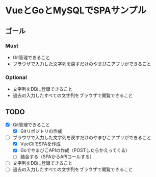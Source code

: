 # VueとGoとMySQLでSPAサンプル

## ゴール
### Must
- Git管理できること
- ブラウザで入力した文字列を戻すだけのやまびこアプリができること

### Optional
- 文字列をDBに登録できること
- 過去の入力したすべての文字列をブラウザで閲覧できること


## TODO
- [x] Git管理できること
    - [x] Gitリポジトリの作成
- [ ] ブラウザで入力した文字列を戻すだけのやまびこアプリができること
    - [x] VueCliでSPAを作成
    - [x] GoでやまびこAPIの作成（POSTしたらかえってくる）
    - [ ] 結合する（SPAからAPIコールする）
- [ ] 文字列をDBに登録できること
- [ ] 過去の入力したすべての文字列をブラウザで閲覧できること
